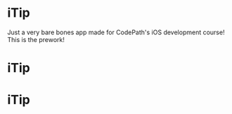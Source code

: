 # iTip
Just a very bare bones app made for CodePath's iOS development course! This is the prework!
# iTip
# iTip
